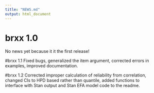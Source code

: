```yaml
---
title: "NEWS.md"
output: html_document
---
```


# brxx 1.0
No news yet because it it the first release!

#brxx 1.1
Fixed bugs, generalized the item argument, corrected errors in examples, improved documentation.

#brxx 1.2
Corrected improper calculation of reliability from correlation, changed CIs to HPD based rather than quantile, added functions to interface with Stan output and Stan EFA model code to the readme.

